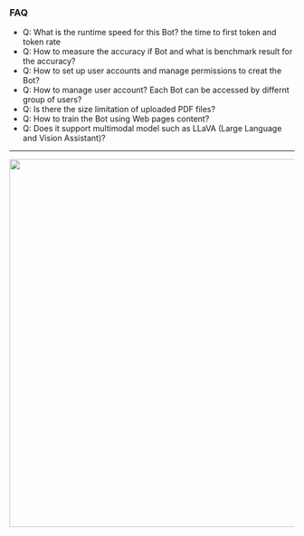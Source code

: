 ### FAQ

* Q: What is the runtime speed for this Bot? the time to first token and token rate
* Q: How to measure the accuracy if Bot and what is benchmark result for the accuracy?
* Q: How to set up user accounts and manage permissions to creat the Bot?
* Q: How to manage user account? Each Bot can be accessed by differnt group of users?
* Q: Is there the size limitation of uploaded PDF files?
* Q: How to train the Bot using Web pages content?
* Q: Does it support multimodal model such as LLaVA (Large Language and Vision Assistant)?

---

<img src="https://github.com/user-attachments/assets/f456ee2c-d3f5-41bf-a15d-bdbf4badf633" width=650>
